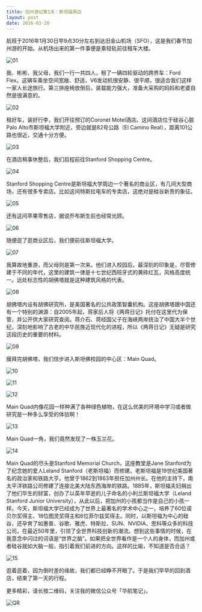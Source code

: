 ```yaml
---
title: 加州游记第1天：斯坦福周边
layout: post
date: 2016-03-20
---
```


航班于2016年1月30日早9点30分左右到达旧金山机场（SFO），这是我们春节加州游的开始。从机场出来的第一件事便是乘轻轨前往租车大楼。

![01](https://pics.huahang.im/albums/2016/加州游记第1天：斯坦福周边/640-01.jpeg)

我、彬彬、我父母，我们一行一共四人，租了一辆四轮驱动的跨界车：Ford Flex。这辆车乘坐空间宽敞、舒适，V6发动机很安静、很平顺，很适合我们这样一家人长途旅行。第三排座椅放倒后，装载能力强大，准备大采购的妈妈和老婆自然是很满意的。

![02](https://pics.huahang.im/albums/2016/加州游记第1天：斯坦福周边/640-02.jpeg)

租好车，装好行李，我们开往预订的Coronet Motel酒店。这间酒店位于硅谷心脏Palo Alto市斯坦福大学附近，旁边就是82号公路（El Camino Real），距离101公路也很近，交通十分方便。

![03](https://pics.huahang.im/albums/2016/加州游记第1天：斯坦福周边/640-03.jpeg)

在酒店稍事休整后，我们启程前往Stanford Shopping Centre。

![04](https://pics.huahang.im/albums/2016/加州游记第1天：斯坦福周边/640-04.jpeg)

Stanford Shopping Centre是斯坦福大学周边一个著名的商业区，有几间大型商场，还有很多专卖店。比如这间特斯拉电车的专卖店，这绝对是硅谷新贵的象征。

![05](https://pics.huahang.im/albums/2016/加州游记第1天：斯坦福周边/640-05.jpeg)

还有这间苹果零售店，据说乔布斯生前也经常光顾。

![06](https://pics.huahang.im/albums/2016/加州游记第1天：斯坦福周边/640-06.jpeg)

随便逛了逛商业区后，我们便前往斯坦福大学。

![07](https://pics.huahang.im/albums/2016/加州游记第1天：斯坦福周边/640-07.jpeg)

我算故地重游，而父母则是第一次来。他们进入校园后，最深刻的印象是，尽管修建于不同的年代，这里的建筑一律是十七世纪西班牙式的黄砖红瓦，风格高度统一。远处标志性的胡佛塔就是这种建筑风格的代表。

![08](https://pics.huahang.im/albums/2016/加州游记第1天：斯坦福周边/640-08.jpeg)

胡佛塔内设有胡佛研究所，是美国著名的公共政策智囊机构。这座胡佛塔跟中国还有一个特别的渊源：自2005年起，蒋家后人将《两蒋日记》托付在这里代为保管，并公开供大家研究查阅。蒋介石、蒋经国父子在海峡两岸统治了中国大半个世纪，深刻地影响了古老的中华民族近现代化的进程，所以《两蒋日记》无疑是研究这段历史的重要的材料。

![09](https://pics.huahang.im/albums/2016/加州游记第1天：斯坦福周边/640-09.jpeg)

膜拜完胡佛塔，我们信步进入斯坦佛校园的中心区：Main Quad。

![10](https://pics.huahang.im/albums/2016/加州游记第1天：斯坦福周边/640-10.jpeg)

![11](https://pics.huahang.im/albums/2016/加州游记第1天：斯坦福周边/640-11.jpeg)

![12](https://pics.huahang.im/albums/2016/加州游记第1天：斯坦福周边/640-12.jpeg)

Main Quad内像花园一样种满了各种绿色植物，在这么优美的环境中学习或者做研究是一种多么享受的体验啊！

![13](https://pics.huahang.im/albums/2016/加州游记第1天：斯坦福周边/640-13.jpeg)

Main Quad一角，我们竟然发现了一株玉兰花。

![14](https://pics.huahang.im/albums/2016/加州游记第1天：斯坦福周边/640-14.jpeg)

Main Quad的尽头是Stanford Memorial Church，这座教堂是Jane Stanford为了纪念她的爱人Leland Stanford（老斯坦福）而修建。老斯坦福是19世纪美国著名的政治家和铁路大亨。他曾于1862到1863年担任加州州长。在他的主持下，南太平洋铁路公司修建了连接北美大陆东西海岸的铁路。1885年，斯坦福夫妇捐出了他们毕生的财富，创办了以英年早逝的儿子命名的小利兰斯坦福大学（Leland Stanford Junior University），从此以后，把加州的小孩都当作是自己的小孩一样。今天，斯坦福大学已经成为了世界上最著名的学术中心之一，培养了60位诺贝尔奖得主、18位图灵奖得主和6位菲尔兹奖得主。同时，以斯坦福为中心的硅谷，还孕育了如惠普、谷歌、雅虎、特斯拉、SUN、NVIDIA、思科等众多的科技公司，在最近50年里，引领了全世界科技创新的潮流。想到这些事情的时候，在我意念中闪过的词语是“世界之脑”。如果把全世界看作是一个人的身体，而加州或者硅谷就如大脑一般，指引着我们前进的方向。这样的比喻，不知道是否合适？

![15](https://pics.huahang.im/albums/2016/加州游记第1天：斯坦福周边/640-15.jpeg)

逛着逛着，因为倒时差的缘故，我们都已经睁不开眼了。于是我们早早的回到酒店，结束了第一天的行程。

更多精彩，请长按二维码，关注我的微信公众号「华航笔记」。

![QR](https://pics.huahang.im/albums/2016/加州游记第1天：斯坦福周边/qr.png)
